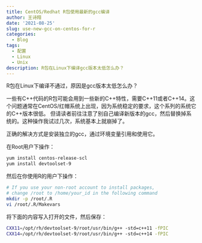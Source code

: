 ```yaml
---
title: CentOS/Redhat R包使用最新的gcc编译
author: 王诗翔
date: '2021-08-25'
slug: use-new-gcc-on-centos-for-r
categories:
  - Blog
tags:
  - 配置
  - Linux
  - Unix
description: R包在Linux下编译gcc版本太低怎么办？
---
```


R包在Linux下编译不通过，原因是gcc版本太低怎么办？

一些有C++代码的R包可能会用到一些新的C++特性，需要C++11或者C++14。这个问题通常在CentOS/红帽系统上出现，因为系统稳定的要求，这个系列的系统它的C++版本很低。
但请读者前往注意了别自己编译新版本的gcc，然后替换掉系统的。这种操作我试过几次，系统基本上就崩掉了。

正确的解决方式是安装独立的gcc，通过环境变量引用和使用它。

在Root用户下操作：

```bash
yum install centos-release-scl
yum install devtoolset-9
```

然后在你使用R的用户下操作：

```bash
# If you use your non-root account to install packages, 
# change /root to /home/your_id in the following command
mkdir -p /root/.R
vi /root/.R/Makevars 
```

将下面的内容写入打开的文件，然后保存：

```bash
CXX11=/opt/rh/devtoolset-9/root/usr/bin/g++ -std=c++11 -fPIC
CXX14=/opt/rh/devtoolset-9/root/usr/bin/g++ -std=c++14 -fPIC
```

